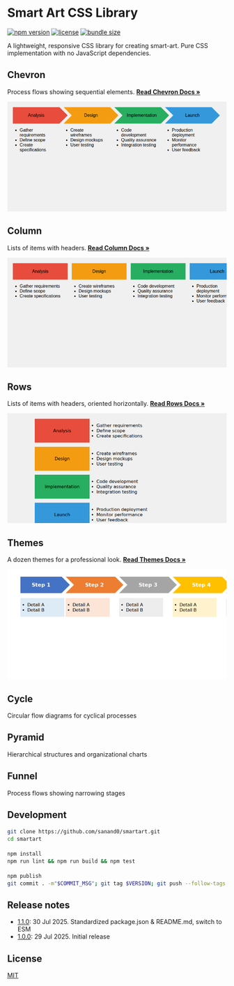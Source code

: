 # Smart Art CSS Library

[![npm version](https://img.shields.io/npm/v/smartart.svg)](https://www.npmjs.com/package/smartart)
[![license](https://img.shields.io/npm/l/smartart.svg)](https://github.com/sanand0/smartart/blob/main/LICENSE)
[![bundle size](https://img.shields.io/bundlephobia/minzip/smartart)](https://bundlephobia.com/package/smartart)

A lightweight, responsive CSS library for creating smart-art. Pure CSS implementation with no JavaScript dependencies.

## Chevron

Process flows showing sequential elements. **[Read Chevron Docs &raquo;](chevron.md)**

[![Chevron Example](https://raw.githubusercontent.com/sanand0/smartart/main/docs/chevron-colorful.webp)](chevron.md)

## Column

Lists of items with headers. **[Read Column Docs &raquo;](column.md)**

[![Column Example](https://raw.githubusercontent.com/sanand0/smartart/main/docs/column-colorful.webp)](column.md)

## Rows

Lists of items with headers, oriented horizontally. **[Read Rows Docs &raquo;](rows.md)**

[![Rows Example](https://raw.githubusercontent.com/sanand0/smartart/main/docs/rows-colorful.webp)](rows.md)

## Themes

A dozen themes for a professional look. **[Read Themes Docs &raquo;](themes.md)**

[![Themes Example](https://raw.githubusercontent.com/sanand0/smartart/main/docs/theme-office.webp)](themes.md)

## Cycle

Circular flow diagrams for cyclical processes

## Pyramid

Hierarchical structures and organizational charts

## Funnel

Process flows showing narrowing stages

## Development

```bash
git clone https://github.com/sanand0/smartart.git
cd smartart

npm install
npm run lint && npm run build && npm test

npm publish
git commit . -m"$COMMIT_MSG"; git tag $VERSION; git push --follow-tags
```

## Release notes

- [1.1.0](https://npmjs.com/package/smartart/v/1.1.0): 30 Jul 2025. Standardized package.json & README.md, switch to ESM
- [1.0.0](https://npmjs.com/package/smartart/v/1.0.0): 29 Jul 2025. Initial release

## License

[MIT](LICENSE)
